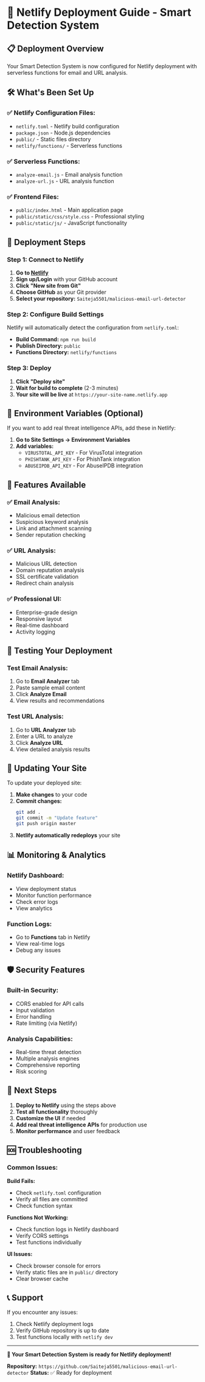 # 🚀 Netlify Deployment Guide - Smart Detection System

## 📋 **Deployment Overview**

Your Smart Detection System is now configured for Netlify deployment with serverless functions for email and URL analysis.

## 🛠️ **What's Been Set Up**

### ✅ **Netlify Configuration Files:**
- `netlify.toml` - Netlify build configuration
- `package.json` - Node.js dependencies
- `public/` - Static files directory
- `netlify/functions/` - Serverless functions

### ✅ **Serverless Functions:**
- `analyze-email.js` - Email analysis function
- `analyze-url.js` - URL analysis function

### ✅ **Frontend Files:**
- `public/index.html` - Main application page
- `public/static/css/style.css` - Professional styling
- `public/static/js/` - JavaScript functionality

## 🚀 **Deployment Steps**

### **Step 1: Connect to Netlify**

1. **Go to [Netlify](https://netlify.com)**
2. **Sign up/Login** with your GitHub account
3. **Click "New site from Git"**
4. **Choose GitHub** as your Git provider
5. **Select your repository:** `Saiteja5501/malicious-email-url-detector`

### **Step 2: Configure Build Settings**

Netlify will automatically detect the configuration from `netlify.toml`:

- **Build Command:** `npm run build`
- **Publish Directory:** `public`
- **Functions Directory:** `netlify/functions`

### **Step 3: Deploy**

1. **Click "Deploy site"**
2. **Wait for build to complete** (2-3 minutes)
3. **Your site will be live** at `https://your-site-name.netlify.app`

## 🔧 **Environment Variables (Optional)**

If you want to add real threat intelligence APIs, add these in Netlify:

1. **Go to Site Settings → Environment Variables**
2. **Add variables:**
   - `VIRUSTOTAL_API_KEY` - For VirusTotal integration
   - `PHISHTANK_API_KEY` - For PhishTank integration
   - `ABUSEIPDB_API_KEY` - For AbuseIPDB integration

## 📱 **Features Available**

### ✅ **Email Analysis:**
- Malicious email detection
- Suspicious keyword analysis
- Link and attachment scanning
- Sender reputation checking

### ✅ **URL Analysis:**
- Malicious URL detection
- Domain reputation analysis
- SSL certificate validation
- Redirect chain analysis

### ✅ **Professional UI:**
- Enterprise-grade design
- Responsive layout
- Real-time dashboard
- Activity logging

## 🧪 **Testing Your Deployment**

### **Test Email Analysis:**
1. Go to **Email Analyzer** tab
2. Paste sample email content
3. Click **Analyze Email**
4. View results and recommendations

### **Test URL Analysis:**
1. Go to **URL Analyzer** tab
2. Enter a URL to analyze
3. Click **Analyze URL**
4. View detailed analysis results

## 🔄 **Updating Your Site**

To update your deployed site:

1. **Make changes** to your code
2. **Commit changes:**
   ```bash
   git add .
   git commit -m "Update feature"
   git push origin master
   ```
3. **Netlify automatically redeploys** your site

## 📊 **Monitoring & Analytics**

### **Netlify Dashboard:**
- View deployment status
- Monitor function performance
- Check error logs
- View analytics

### **Function Logs:**
- Go to **Functions** tab in Netlify
- View real-time logs
- Debug any issues

## 🛡️ **Security Features**

### **Built-in Security:**
- CORS enabled for API calls
- Input validation
- Error handling
- Rate limiting (via Netlify)

### **Analysis Capabilities:**
- Real-time threat detection
- Multiple analysis engines
- Comprehensive reporting
- Risk scoring

## 🎯 **Next Steps**

1. **Deploy to Netlify** using the steps above
2. **Test all functionality** thoroughly
3. **Customize the UI** if needed
4. **Add real threat intelligence APIs** for production use
5. **Monitor performance** and user feedback

## 🆘 **Troubleshooting**

### **Common Issues:**

**Build Fails:**
- Check `netlify.toml` configuration
- Verify all files are committed
- Check function syntax

**Functions Not Working:**
- Check function logs in Netlify dashboard
- Verify CORS settings
- Test functions individually

**UI Issues:**
- Check browser console for errors
- Verify static files are in `public/` directory
- Clear browser cache

## 📞 **Support**

If you encounter any issues:
1. Check Netlify deployment logs
2. Verify GitHub repository is up to date
3. Test functions locally with `netlify dev`

---

**🎉 Your Smart Detection System is ready for Netlify deployment!**

**Repository:** `https://github.com/Saiteja5501/malicious-email-url-detector`
**Status:** ✅ Ready for deployment
